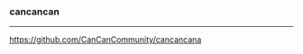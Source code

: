 ### cancancan
---

https://github.com/CanCanCommunity/cancancana


```
```


```

```

```

```





